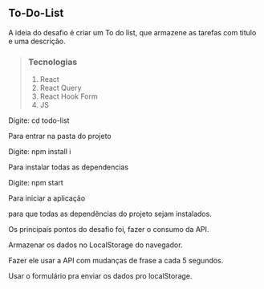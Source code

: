 ## To-Do-List

<p>A ideia do desafio é criar um To do list, que armazene as tarefas com titulo e uma descrição.</p>

<blockquote>
  <h3>Tecnologias</h3>
  <ol>
    <li>React</li>
    <li>React Query</li>
    <li>React Hook Form</li>
    <li>JS</li>
  </ol>
</blockquote>
<p>Digite: cd todo-list </p> <p>Para entrar na pasta do projeto</p>
<p>Digite: npm install i </p>  <p>Para instalar todas as dependencias</p>
<p>Digite: npm start </p> <p>Para iniciar a aplicação</p>
<p>para que todas as dependências do projeto sejam instalados.</p>
<p>Os principais pontos do desafio foi, fazer o consumo da API.</p> 
<p>Armazenar os dados no LocalStorage do navegador.</p>
<p>Fazer ele usar a API com mudanças de frase a cada 5 segundos.</p>
<p>Usar o formulário pra enviar os dados pro localStorage.</p>
